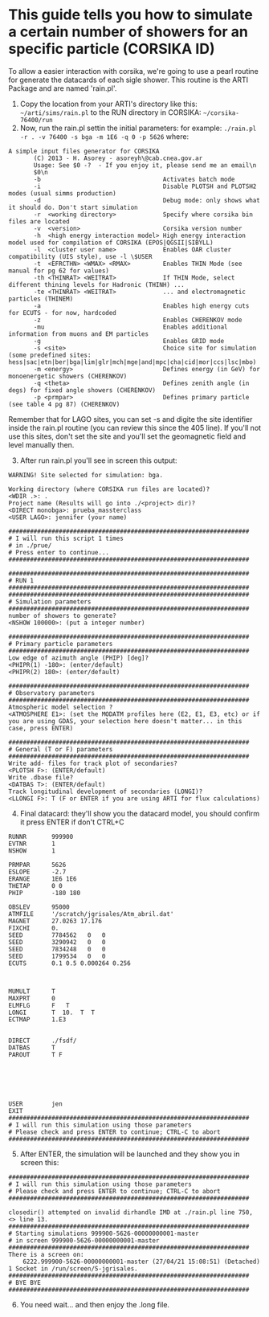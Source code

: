 # This guide tells you how to simulate a certain number of showers for an specific particle (CORSIKA ID)

To allow a easier interaction with corsika, we're going to use a pearl routine for generate the datacards of each sigle shower.
This routine is the ARTI Package and are named 'rain.pl'. 

1. Copy the location from your ARTI's directory like this: ```~/arti/sims/rain.pl``` to the RUN directory in CORSIKA: ```~/corsika-76400/run```
2. Now, run the rain.pl settin the initial parameters: for example: ```./rain.pl -r . -v 76400 -s bga -m 1E6 -q 0 -p 5626``` where:

```
A simple input files generator for CORSIKA
       (C) 2013 - H. Asorey - asoreyh\@cab.cnea.gov.ar
       Usage: See $0 -?  - If you enjoy it, please send me an email\n
       $0\n
       -b                                  Activates batch mode
       -i                                  Disable PLOTSH and PLOTSH2 modes (usual simms production)
       -d                                  Debug mode: only shows what it should do. Don't start simulation
       -r  <working directory>             Specify where corsika bin files are located
       -v  <version>                       Corsika version number
       -h  <high energy interaction model> High energy interaction model used for compilation of CORSIKA (EPOS|QGSII|SIBYLL)
       -l  <cluster user name>             Enables OAR cluster compatibility (UIS style), use -l \$USER
       -t  <EFRCTHN> <WMAX> <RMAX>         Enables THIN Mode (see manual for pg 62 for values)
       -th <THINRAT> <WEITRAT>             If THIN Mode, select different thining levels for Hadronic (THINH) ...
       -te <THINRAT> <WEITRAT>             ... and electromagnetic particles (THINEM)
       -a                                  Enables high energy cuts for ECUTS - for now, hardcoded
       -z                                  Enables CHERENKOV mode
       -mu                                 Enables additional information from muons and EM particles
       -g                                  Enables GRID mode
       -s <site>                           Choice site for simulation (some predefined sites: hess|sac|etn|ber|bga|lim|glr|mch|mge|and|mpc|cha|cid|mor|ccs|lsc|mbo)
       -m <energy>                         Defines energy (in GeV) for monoenergetic showers (CHERENKOV)
       -q <theta>                          Defines zenith angle (in degs) for fixed angle showers (CHERENKOV)
       -p <prmpar>                         Defines primary particle (see table 4 pg 87) (CHERENKOV)
  ```
Remember that for LAGO sites, you can set -s and digite the site identifier inside the rain.pl routine (you can review this since the 405 line).
If you'll not use this sites, don't set the site and you'll set the geomagnetic field and level manually then.
  
3. After run rain.pl you'll see in screen this output:

```
WARNING! Site selected for simulation: bga.

Working directory (where CORSIKA run files are located)?
<WDIR .>: .
Project name (Results will go into ./<project> dir)?
<DIRECT monobga>: prueba_massterclass  
<USER LAGO>: jennifer (your name)
  
###################################################################
# I will run this script 1 times
# in ./prue/
# Press enter to continue...
###################################################################

###################################################################
# RUN 1
###################################################################
###################################################################
# Simulation parameters
###################################################################
number of showers to generate?
<NSHOW 100000>: (put a integer number)

###################################################################
# Primary particle parameters
###################################################################
Low edge of azimuth angle (PHIP) [deg]?
<PHIPR(1) -180>: (enter/default)
<PHIPR(2) 180>: (enter/default)

###################################################################
# Observatory parameters
###################################################################
Atmospheric model selection ?
<ATMOSPHERE E1>: (set the MODATM profiles here (E2, E1, E3, etc) or if you are using GDAS, your selection here doesn't matter... in this case, press ENTER)

###################################################################
# General (T or F) parameters
###################################################################
Write add- files for track plot of secondaries?
<PLOTSH F>: (ENTER/default)
Write .dbase file?
<DATBAS T>: (ENTER/default)
Track longitudinal development of secondaries (LONGI)?
<LLONGI F>: T (F or ENTER if you are using ARTI for flux calculations)
```
	
4. Final datacard: they'll show you the datacard model, you should confirm it press ENTER if don't CTRL+C
```
RUNNR       999900
EVTNR       1
NSHOW       1

PRMPAR      5626
ESLOPE      -2.7
ERANGE      1E6 1E6
THETAP      0 0
PHIP        -180 180

OBSLEV      95000
ATMFILE     '/scratch/jgrisales/Atm_abril.dat'
MAGNET      27.0263 17.176
FIXCHI      0.
SEED        7784562   0   0
SEED        3290942   0   0
SEED        7834248   0   0
SEED        1799534   0   0
ECUTS       0.1 0.5 0.000264 0.256



MUMULT      T
MAXPRT      0
ELMFLG      F   T
LONGI       T  10.  T  T
ECTMAP      1.E3


DIRECT      ./fsdf/
DATBAS      T
PAROUT      T F
 

 

 

USER        jen
EXIT
###################################################################
# I will run this simulation using those parameters
# Please check and press ENTER to continue; CTRL-C to abort
###################################################################
```

5. After ENTER, the simulation will be launched and they show you in screen this:
```
###################################################################
# I will run this simulation using those parameters
# Please check and press ENTER to continue; CTRL-C to abort
###################################################################

closedir() attempted on invalid dirhandle IMD at ./rain.pl line 750, <> line 13.
###################################################################
# Starting simulations 999900-5626-00000000001-master
# in screen 999900-5626-00000000001-master
###################################################################
There is a screen on:
	6222.999900-5626-00000000001-master	(27/04/21 15:08:51)	(Detached)
1 Socket in /run/screen/S-jgrisales.
###################################################################
# BYE BYE
###################################################################
```

6. You need wait... and then enjoy the .long file.





  

